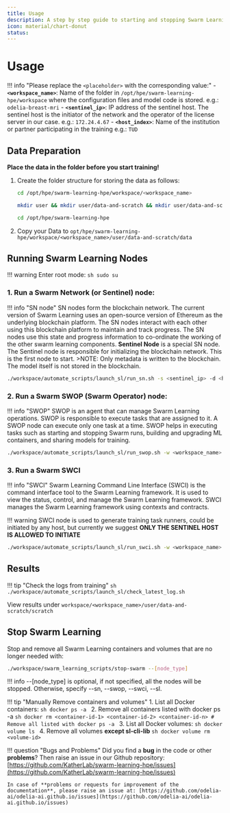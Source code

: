 ```yaml
---
title: Usage
description: A step by step guide to starting and stopping Swarm Learning after setup.
icon: material/chart-donut
status: 
---
```


# Usage

!!! info "Please replace the `<placeholder>` with the corresponding value:"
    - **`<workspace_name>`**: Name of the folder in `/opt/hpe/swarm-learning-hpe/workspace` where the configuration files and model code is stored. e.g.: `odelia-breast-mri`
    - **`<sentinel_ip>`**: IP address of the sentinel host. The sentinel host is the initiator of the network and the operator of the license server in our case. e.g.: `172.24.4.67`
    - **`<host_index>`**: Name of the institution or partner participating in the training e.g.: `TUD`

## Data Preparation

**Place the data in the folder before you start training!**

1. Create the folder structure for storing the data as follows:
    ```sh
    cd /opt/hpe/swarm-learning-hpe/workspace/<workspace_name>
    ```
    ```sh
    mkdir user && mkdir user/data-and-scratch && mkdir user/data-and-scratch/data && mkdir user/data-and-scratch/scratch && chmod 777 -R /opt/hpe
    ```
    ```sh
    cd /opt/hpe/swarm-learning-hpe
    ```

2. Copy your Data to `opt/hpe/swarm-learning-hpe/workspace/<workspace_name>/user/data-and-scratch/data`

## Running Swarm Learning Nodes

!!! warning
    Enter root mode:
    ```sh
    sudo su
    ```

### 1. Run a Swarm Network (or Sentinel) node:
!!! info "SN node"
    SN nodes form the blockchain network. The current version of Swarm Learning uses an open-source version of Ethereum as the underlying blockchain platform. The SN nodes interact with each other using this blockchain platform to maintain and track progress. The SN nodes use this state and progress information to co-ordinate the working of the other swarm learning components. **Sentinel Node** is a special SN node. The Sentinel node is responsible for initializing the blockchain network. This is the first node to start.
    >NOTE: Only metadata is written to the blockchain. The model itself is not stored in the blockchain.

```sh
./workspace/automate_scripts/launch_sl/run_sn.sh -s <sentinel_ip> -d <host_index>
```

### 2. Run a Swarm SWOP (Swarm Operator) node:
!!! info "SWOP"
    SWOP is an agent that can manage Swarm Learning operations. SWOP is responsible to execute tasks that are assigned to it. A SWOP node can execute only one task at a time. SWOP helps in executing tasks such as starting and stopping Swarm runs, building and upgrading ML containers, and sharing models for training.

```sh
./workspace/automate_scripts/launch_sl/run_swop.sh -w <workspace_name> -s <sentinel_ip>  -d <host_index>
```

### 3. Run a Swarm SWCI 
!!! info "SWCI"
    Swarm Learning Command Line Interface (SWCI) is the command interface tool to the Swarm Learning framework. It is used to view the status, control, and manage the Swarm Learning framework. SWCI manages the Swarm Learning framework using contexts and contracts.

!!! warning 
    SWCI node is used to generate training task runners, could be initiated by any host, but currently we suggest **ONLY THE SENTINEL HOST IS ALLOWED TO INITIATE**

```sh
./workspace/automate_scripts/launch_sl/run_swci.sh -w <workspace_name> -s <sentinel_ip>  -d <host_index>
```

## Results

!!! tip "Check the logs from training"
    ```sh
    ./workspace/automate_scripts/launch_sl/check_latest_log.sh
    ```

View results under `workspace/<workspace_name>/user/data-and-scratch/scratch`

## Stop Swarm Learning

Stop and remove all Swarm Learning containers and volumes that are no longer needed with: 
```sh
./workspace/swarm_learning_scripts/stop-swarm --[node_type]
```
!!! info
    --[node_type] is optional, if not specified, all the nodes will be stopped. Otherwise, specify --sn, --swop, --swci, --sl.

!!! tip "Manually Remove containers and volumes"
    1. List all Docker containers:
    ```sh
    docker ps -a
    ```
    2. Remove all containers listed with docker ps -a
    ```sh
    docker rm <container-id-1> <container-id-2> <container-id-n> # Remove all listed with docker ps -a
    ```
    3. List all Docker volumes:
    ```sh
    docker volume ls
    ```
    4. Remove all volumes **except sl-cli-lib**
    ```sh
    docker volume rm <volume-id>
    ```

!!! question "Bugs and Problems"
    Did you find a **bug** in the code or other **problems**? Then raise an issue in our Github repository: [https://github.com/KatherLab/swarm-learning-hpe/issues](https://github.com/KatherLab/swarm-learning-hpe/issues)

    In case of **problems or requests for improvement of the documentation**, please raise an issue at: [https://github.com/odelia-ai/odelia-ai.github.io/issues](https://github.com/odelia-ai/odelia-ai.github.io/issues)